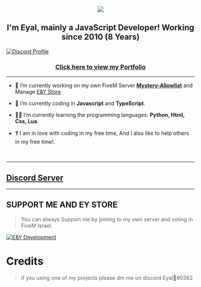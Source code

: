 <div align="center" style"border-radius:15px">
  <a href="https://discord.gg/milrato" title="Discord Server" target="_blank">
    <img src="https://media.discordapp.net/attachments/1093827552818241626/1097533167621124136/11111.png?width=1440&height=576" style"width: 100%;border-radius:15px">
  </a>
</div>

## <div align="center">I'm Eyal, mainly a JavaScript Developer! Working since 2010 (8 Years)</div>  


[![Discord Profile](https://media.discordapp.net/attachments/1094526073401778206/1097536685421629550/Logo_Template1.png?width=676&height=676)](https://discord.com/users/1093620458898866326)


### <div align="center">[Click here to view my Portfolio](https://tomato6966.xyz)</div>  

***

- 🔭 I’m currently working on my own FiveM Server [**Mystery-Allowlist**](https://milrato.com) and Manage [E&Y Store](https://lavalink.milrato.com)
  

- 🤖 I’m currently coding in **Javascript** and **TypeScript**.

- 👨‍🎓 I’m currently learning the programming languages: **Python, Html, Css, Lua**.  
  

- ❓  I am in love with coding In my free time, And I also like to help others in my free time!.
  
<br/>
  
***

## [Discord Server ](https://discord.gg/milrato)

***

## SUPPORT ME AND EY STORE

> You can always Support me by joining to my own server and voting in FiveM Israel.

[![E&Y Development](https://media.discordapp.net/attachments/1093839035690135662/1097534770176602183/Logo_Template1.png?width=676&height=676)](https://lava.milrato.dev)

# Credits

> if you using one of my projects please dm me on discord Eyal🌟#0362
